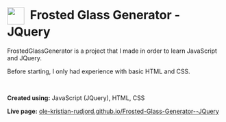 <h1><sub><sub><img src="https://img.icons8.com/emoji/48/000000/blue-square-emoji.png" height="40px"></sub></sub>&nbsp;&nbsp;Frosted Glass Generator - JQuery</h1>

<p>FrostedGlassGenerator is a project that I made in order to learn JavaScript and JQuery.</p>

<p>Before starting, I only had experience with basic HTML and CSS.</p>

<br>

<b>Created using:</b> JavaScript (JQuery), HTML, CSS

<b>Live page:</b> <a href="https://ole-kristian-rudjord.github.io/Frosted-Glass-Generator--JQuery/">ole-kristian-rudjord.github.io/Frosted-Glass-Generator--JQuery</a>
